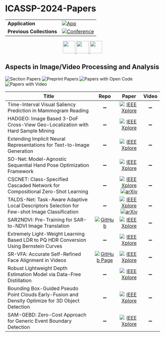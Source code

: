 # ICASSP-2024-Papers

<table>
    <tr>
        <td><strong>Application</strong></td>
        <td>
            <a href="https://huggingface.co/spaces/DmitryRyumin/NewEraAI-Papers" style="float:left;">
                <img src="https://img.shields.io/badge/🤗-NewEraAI--Papers-FFD21F.svg" alt="App" />
            </a>
        </td>
    </tr>
    <tr>
        <td><strong>Previous Collections</strong></td>
        <td>
            <a href="https://github.com/DmitryRyumin/ICASSP-2023-24-Papers/blob/main/README_2023.md">
                <img src="http://img.shields.io/badge/ICASSP-2023-0073AE.svg" alt="Conference">
            </a>
        </td>
    </tr>
</table>

<div align="center">
    <a href="https://github.com/DmitryRyumin/ICASSP-2023-24-Papers/blob/main/sections/2024/main/SLP-P13.md">
        <img src="https://cdn.jsdelivr.net/gh/DmitryRyumin/NewEraAI-Papers@main/images/left.svg" width="40" alt="" />
    </a>
    <a href="https://github.com/DmitryRyumin/ICASSP-2023-24-Papers/">
        <img src="https://cdn.jsdelivr.net/gh/DmitryRyumin/NewEraAI-Papers@main/images/home.svg" width="40" alt="" />
    </a>
    <a href="https://github.com/DmitryRyumin/ICASSP-2023-24-Papers/blob/main/sections/2024/main/SAM-P1.md">
        <img src="https://cdn.jsdelivr.net/gh/DmitryRyumin/NewEraAI-Papers@main/images/right.svg" width="40" alt="" />
    </a>
</div>


## Aspects in Image/Video Processing and Analysis

![Section Papers](https://img.shields.io/badge/Section%20Papers-12-42BA16) ![Preprint Papers](https://img.shields.io/badge/Preprint%20Papers-2-b31b1b) ![Papers with Open Code](https://img.shields.io/badge/Papers%20with%20Open%20Code-1-1D7FBF) ![Papers with Video](https://img.shields.io/badge/Papers%20with%20Video-0-FF0000)

| **Title** | **Repo** | **Paper** | **Video** |
|-----------|:--------:|:---------:|:---------:|
| Time-Interval Visual Saliency Prediction in Mammogram Reading | :heavy_minus_sign: | [![IEEE Xplore](https://img.shields.io/badge/IEEE-10446593-E4A42C.svg)](https://ieeexplore.ieee.org/document/10446593) | :heavy_minus_sign: |
| HADGEO: Image Based 3-DoF Cross-View Geo-Localization with Hard Sample Mining | :heavy_minus_sign: | [![IEEE Xplore](https://img.shields.io/badge/IEEE-10445839-E4A42C.svg)](https://ieeexplore.ieee.org/document/10445839) | :heavy_minus_sign: |
| Extending Implicit Neural Representations for Text-to-Image Generation | :heavy_minus_sign: | [![IEEE Xplore](https://img.shields.io/badge/IEEE-10446171-E4A42C.svg)](https://ieeexplore.ieee.org/document/10446171) | :heavy_minus_sign: |
| SO-Net: Model-Agnostic Sequential Hand Pose Optimization Framework | :heavy_minus_sign: | [![IEEE Xplore](https://img.shields.io/badge/IEEE-10445741-E4A42C.svg)](https://ieeexplore.ieee.org/document/10445741) | :heavy_minus_sign: |
| CSCNET: Class-Specified Cascaded Network for Compositional Zero-Shot Learning | :heavy_minus_sign: | [![IEEE Xplore](https://img.shields.io/badge/IEEE-10446756-E4A42C.svg)](https://ieeexplore.ieee.org/document/10446756) <br/> [![arXiv](https://img.shields.io/badge/arXiv-2403.05924-b31b1b.svg)](https://arxiv.org/abs/2403.05924) | :heavy_minus_sign: |
| TALDS-Net: Task-Aware Adaptive Local Descriptors Selection for Few-shot Image Classification | :heavy_minus_sign: | [![IEEE Xplore](https://img.shields.io/badge/IEEE-10448167-E4A42C.svg)](https://ieeexplore.ieee.org/document/10448167) <br/> [![arXiv](https://img.shields.io/badge/arXiv-2312.05449-b31b1b.svg)](https://arxiv.org/abs/2312.05449) | :heavy_minus_sign: |
| SAR2NDVI: Pre-Training for SAR-to-NDVI Image Translation | [![GitHub](https://img.shields.io/github/stars/IBM/SAR2NDVI?style=flat)](https://github.com/IBM/SAR2NDVI) | [![IEEE Xplore](https://img.shields.io/badge/IEEE-10448409-E4A42C.svg)](https://ieeexplore.ieee.org/document/10448409) | :heavy_minus_sign: |
| Extremely Light-Weight Learning Based LDR to PQ HDR Conversion Using Bernstein Curves | :heavy_minus_sign: | [![IEEE Xplore](https://img.shields.io/badge/IEEE-10447932-E4A42C.svg)](https://ieeexplore.ieee.org/document/10447932) | :heavy_minus_sign: |
| SR-VFA: Accurate Self-Refined Face Alignment in Videos | [![GitHub Page](https://img.shields.io/badge/GitHub-Page-159957.svg?style=flat)](https://pawindergit.github.io/SR-VFA/) | [![IEEE Xplore](https://img.shields.io/badge/IEEE-10446201-E4A42C.svg)](https://ieeexplore.ieee.org/document/10446201) | :heavy_minus_sign: |
| Robust Lightweight Depth Estimation Model via Data-Free Distillation | :heavy_minus_sign: | [![IEEE Xplore](https://img.shields.io/badge/IEEE-10447100-E4A42C.svg)](https://ieeexplore.ieee.org/document/10447100) | :heavy_minus_sign: |
| Bounding Box-Guided Pseudo Point Clouds Early-Fusion and Density Optimize for 3D Object Detection | :heavy_minus_sign: | [![IEEE Xplore](https://img.shields.io/badge/IEEE-10446563-E4A42C.svg)](https://ieeexplore.ieee.org/document/10446563) | :heavy_minus_sign: |
| SAM-GEBD: Zero-Cost Approach for Generic Event Boundary Detection | :heavy_minus_sign: | [![IEEE Xplore](https://img.shields.io/badge/IEEE-10447789-E4A42C.svg)](https://ieeexplore.ieee.org/document/10447789) | :heavy_minus_sign: |
